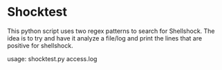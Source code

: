 Shocktest
=========

This python script uses two regex patterns to search for Shellshock. The idea is to try and have it analyze a file/log and print the lines that are positive for shellshock.

usage: shocktest.py access.log

